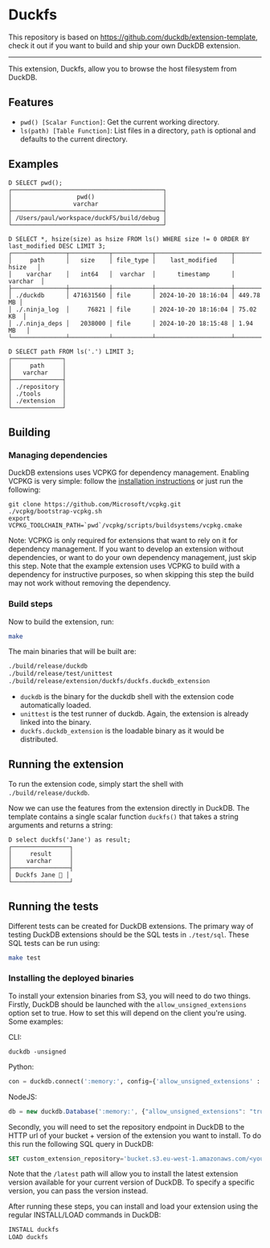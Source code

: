 # Duckfs

This repository is based on https://github.com/duckdb/extension-template, check it out if you want to build and ship your own DuckDB extension.

---

This extension, Duckfs, allow you to browse the host filesystem from DuckDB.

## Features
- `pwd() [Scalar Function]`: Get the current working directory.
- `ls(path) [Table Function]`: List files in a directory, `path` is optional and defaults to the current directory.

## Examples
```plaintext
D SELECT pwd();
┌──────────────────────────────────────────┐
│                  pwd()                   │
│                 varchar                  │
├──────────────────────────────────────────┤
│ /Users/paul/workspace/duckFS/build/debug │
└──────────────────────────────────────────┘
``` 
```plaintext
D SELECT *, hsize(size) as hsize FROM ls() WHERE size != 0 ORDER BY last_modified DESC LIMIT 3;
┌───────────────┬───────────┬───────────┬─────────────────────┬───────────┐
│     path      │   size    │ file_type │    last_modified    │   hsize   │
│    varchar    │   int64   │  varchar  │      timestamp      │  varchar  │
├───────────────┼───────────┼───────────┼─────────────────────┼───────────┤
│ ./duckdb      │ 471631560 │ file      │ 2024-10-20 18:16:04 │ 449.78 MB │
│ ./.ninja_log  │     76821 │ file      │ 2024-10-20 18:16:04 │ 75.02 KB  │
│ ./.ninja_deps │   2038000 │ file      │ 2024-10-20 18:15:48 │ 1.94 MB   │
└───────────────┴───────────┴───────────┴─────────────────────┴───────────┘

``` 
```plaintext
D SELECT path FROM ls('.') LIMIT 3;
┌──────────────┐
│     path     │
│   varchar    │
├──────────────┤
│ ./repository │
│ ./tools      │
│ ./extension  │
└──────────────┘
```


## Building
### Managing dependencies
DuckDB extensions uses VCPKG for dependency management. Enabling VCPKG is very simple: follow the [installation instructions](https://vcpkg.io/en/getting-started) or just run the following:
```shell
git clone https://github.com/Microsoft/vcpkg.git
./vcpkg/bootstrap-vcpkg.sh
export VCPKG_TOOLCHAIN_PATH=`pwd`/vcpkg/scripts/buildsystems/vcpkg.cmake
```
Note: VCPKG is only required for extensions that want to rely on it for dependency management. If you want to develop an extension without dependencies, or want to do your own dependency management, just skip this step. Note that the example extension uses VCPKG to build with a dependency for instructive purposes, so when skipping this step the build may not work without removing the dependency.

### Build steps
Now to build the extension, run:
```sh
make
```
The main binaries that will be built are:
```sh
./build/release/duckdb
./build/release/test/unittest
./build/release/extension/duckfs/duckfs.duckdb_extension
```
- `duckdb` is the binary for the duckdb shell with the extension code automatically loaded.
- `unittest` is the test runner of duckdb. Again, the extension is already linked into the binary.
- `duckfs.duckdb_extension` is the loadable binary as it would be distributed.

## Running the extension
To run the extension code, simply start the shell with `./build/release/duckdb`.

Now we can use the features from the extension directly in DuckDB. The template contains a single scalar function `duckfs()` that takes a string arguments and returns a string:
```
D select duckfs('Jane') as result;
┌────────────────┐
│     result     │
│    varchar     │
├────────────────┤
│ Duckfs Jane 🐥 │
└────────────────┘
```

## Running the tests
Different tests can be created for DuckDB extensions. The primary way of testing DuckDB extensions should be the SQL tests in `./test/sql`. These SQL tests can be run using:
```sh
make test
```

### Installing the deployed binaries
To install your extension binaries from S3, you will need to do two things. Firstly, DuckDB should be launched with the
`allow_unsigned_extensions` option set to true. How to set this will depend on the client you're using. Some examples:

CLI:
```shell
duckdb -unsigned
```

Python:
```python
con = duckdb.connect(':memory:', config={'allow_unsigned_extensions' : 'true'})
```

NodeJS:
```js
db = new duckdb.Database(':memory:', {"allow_unsigned_extensions": "true"});
```

Secondly, you will need to set the repository endpoint in DuckDB to the HTTP url of your bucket + version of the extension
you want to install. To do this run the following SQL query in DuckDB:
```sql
SET custom_extension_repository='bucket.s3.eu-west-1.amazonaws.com/<your_extension_name>/latest';
```
Note that the `/latest` path will allow you to install the latest extension version available for your current version of
DuckDB. To specify a specific version, you can pass the version instead.

After running these steps, you can install and load your extension using the regular INSTALL/LOAD commands in DuckDB:
```sql
INSTALL duckfs
LOAD duckfs
```
